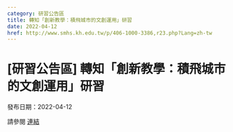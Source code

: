 ```yaml
---
category: 研習公告區
title: 轉知「創新教學：積飛城市的文創運用」研習
date: 2022-04-12
href: http://www.smhs.kh.edu.tw/p/406-1000-3386,r23.php?Lang=zh-tw
---
```


# [研習公告區] 轉知「創新教學：積飛城市的文創運用」研習

發布日期：2022-04-12

請參閱 [連結](http://www.smhs.kh.edu.tw/p/406-1000-3386,r23.php?Lang=zh-tw)

